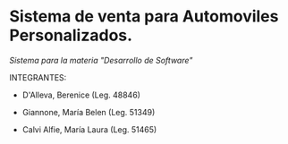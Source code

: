 # Sistema de venta para Automoviles Personalizados.
_Sistema para la materia "Desarrollo de Software"_

INTEGRANTES:

* D'Alleva, Berenice (Leg. 48846)

* Giannone, María Belen (Leg. 51349)

* Calvi Alfie, María Laura (Leg. 51465)

